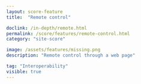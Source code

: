 ```yaml
---
layout: score-feature
title:  "Remote control"

doclink: /in-depth/remote.html
permalink: /score/features/remote-control.html
category: "site-score"

image: /assets/features/missing.png
description: "Remote control through a web page"

tag: "Interoperability"
visible: true
---
```


